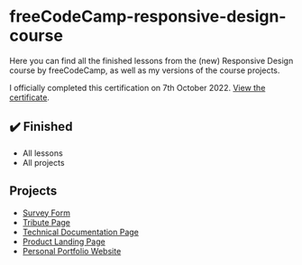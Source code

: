 # freeCodeCamp-responsive-design-course
  
Here you can find all the finished lessons from the (new) Responsive Design course by freeCodeCamp, as well as my versions of the course projects.

I officially completed this certification on 7th October 2022. [View the certificate](https://www.freecodecamp.org/certification/amparo/responsive-web-design).

## :heavy_check_mark: Finished
  
- All lessons
- All projects

## Projects

- [Survey Form](https://free-code-camp-responsive-design-course.vercel.app/projects/survey-form/index.html)
- [Tribute Page](https://free-code-camp-responsive-design-course.vercel.app/projects/tribute-page/index.html)
- [Technical Documentation Page](https://free-code-camp-responsive-design-course.vercel.app/projects/technical-documentation-page/index.html)
- [Product Landing Page](https://free-code-camp-responsive-design-course.vercel.app/projects/product-landing-page/index.html)
- [Personal Portfolio Website](https://free-code-camp-responsive-design-course.vercel.app/projects/personal-portfolio-webpage/index.html)

